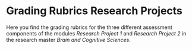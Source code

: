 # Grading Rubrics Research Projects
Here you find the grading rubrics for the three different assessment components of the modules *Research Project 1* and *Research Project 2* in the research master *Brain and Cognitive Sciences*.
<!--stackedit_data:
eyJoaXN0b3J5IjpbLTE0ODM2NjkxMTZdfQ==
-->